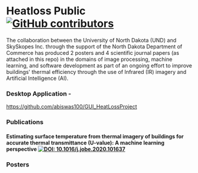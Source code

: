 # Heatloss Public [![GitHub contributors](https://img.shields.io/github/contributors/speri203/Heatloss_Public_Research)](https://github.com/speri203/Heatloss_Public_Research/graphs/contributors) 

The collaboration between the University of North Dakota (UND) and SkySkopes Inc. through the support of the North Dakota Department of Commerce has produced 2 posters and 4 scientific journal papers (as attached in this repo) in the domains of image processing, machine learning, and software development as part of an ongoing effort to improve buildings' thermal efficiency through the use of  Infrared (IR) imagery and Artificial Intelligence (AI).

### Desktop Application - 
https://github.com/abiswas100/GUI_HeatLossProject

### Publications

#### Estimating surface temperature from thermal imagery of buildings for accurate thermal transmittance (U-value): A machine learning perspective    [![DOI: 10.1016/j.jobe.2020.101637](https://zenodo.org/badge/DOI/10.1007/978-3-319-76207-4_15.svg)](https://www.sciencedirect.com/science/article/pii/S2352710219327263)

### Posters

